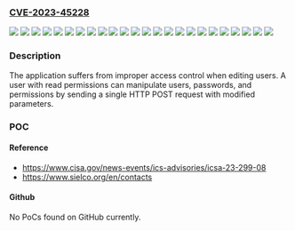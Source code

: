 ### [CVE-2023-45228](https://cve.mitre.org/cgi-bin/cvename.cgi?name=CVE-2023-45228)
![](https://img.shields.io/static/v1?label=Product&message=Analog%20FM%20transmitter&color=blue)
![](https://img.shields.io/static/v1?label=Product&message=Radio%20Link&color=blue)
![](https://img.shields.io/static/v1?label=Version&message=1.5.4%20(EXC120GT)%20&color=brightgreen)
![](https://img.shields.io/static/v1?label=Version&message=1.55%20(EXC19)%20&color=brightgreen)
![](https://img.shields.io/static/v1?label=Version&message=1.59%20(RTX19)%20&color=brightgreen)
![](https://img.shields.io/static/v1?label=Version&message=1.6.3%20(EXC1000GT)%20&color=brightgreen)
![](https://img.shields.io/static/v1?label=Version&message=1.60%20(RTX19)%20&color=brightgreen)
![](https://img.shields.io/static/v1?label=Version&message=1.7.4%20(EXC100GT)%20&color=brightgreen)
![](https://img.shields.io/static/v1?label=Version&message=1.7.4%20(EXC300GT)%20&color=brightgreen)
![](https://img.shields.io/static/v1?label=Version&message=1.7.4%20(EXC5000GT)%20&color=brightgreen)
![](https://img.shields.io/static/v1?label=Version&message=1.7.7%20(EXC30GT)%20&color=brightgreen)
![](https://img.shields.io/static/v1?label=Version&message=2.00%20(EXC19)%20&color=brightgreen)
![](https://img.shields.io/static/v1?label=Version&message=2.05%20(RTX19)%20&color=brightgreen)
![](https://img.shields.io/static/v1?label=Version&message=2.06%20(EXC5000GX)%20&color=brightgreen)
![](https://img.shields.io/static/v1?label=Version&message=2.06%20(RTX19)%20&color=brightgreen)
![](https://img.shields.io/static/v1?label=Version&message=2.07%20(EXC3000GX)%20&color=brightgreen)
![](https://img.shields.io/static/v1?label=Version&message=2.08%20(EXC1000GX)%20&color=brightgreen)
![](https://img.shields.io/static/v1?label=Version&message=2.08%20(EXC1600GX)%20&color=brightgreen)
![](https://img.shields.io/static/v1?label=Version&message=2.10%20(EXC1600GX)%20&color=brightgreen)
![](https://img.shields.io/static/v1?label=Version&message=2.10%20(EXC2000GX)%20&color=brightgreen)
![](https://img.shields.io/static/v1?label=Version&message=2.11%20(EXC300GX)%20&color=brightgreen)
![](https://img.shields.io/static/v1?label=Version&message=2.12%20(EXC120GX)%20&color=brightgreen)
![](https://img.shields.io/static/v1?label=Version&message=2.12%20(EXC5000GX)%20&color=brightgreen)
![](https://img.shields.io/static/v1?label=Vulnerability&message=CWE-284%20%20Improper%20Access%20Control&color=brightgreen)

### Description

The application suffers from improper access control when editing users. A user with read permissions can manipulate users, passwords, and permissions by sending a single HTTP POST request with modified parameters.

### POC

#### Reference
- https://www.cisa.gov/news-events/ics-advisories/icsa-23-299-08
- https://www.sielco.org/en/contacts

#### Github
No PoCs found on GitHub currently.

